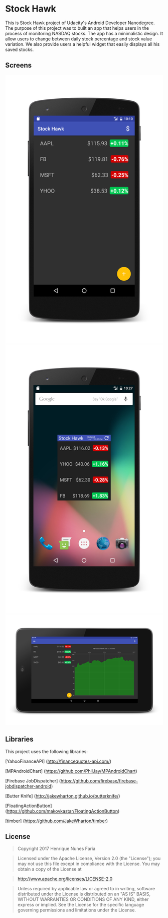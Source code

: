 Stock Hawk
======

This is Stock Hawk project of Udacity's Android Developer Nanodegree.
The purpose of this project was to built an app that helps users in the process of monitoring NASDAQ stocks.
The app has a minimalistic design. It allow users to change between daily stock percentage and stock value variation. 
We also provide users a helpful widget that easily displays all his saved stocks.


Screens
------

![alt text](https://github.com/henriquenfaria/stock-hawk/blob/master/art/phone_portrait_app.png "Phone")
![alt text](https://github.com/henriquenfaria/stock-hawk/blob/master/art/phone_portrait_widget.png "Widget")
![alt text](https://github.com/henriquenfaria/stock-hawk/blob/master/art/tablet_landscape_app.png "Tablet")


Libraries
------

This project uses the following libraries:

[YahooFinanceAPI] (http://financequotes-api.com/)

[MPAndroidChart] (https://github.com/PhilJay/MPAndroidChart)

[Firebase JobDispatcher] (https://github.com/firebase/firebase-jobdispatcher-android)

[Butter Knife] (http://jakewharton.github.io/butterknife/)

[FloatingActionButton] (https://github.com/makovkastar/FloatingActionButton)

[timber] (https://github.com/JakeWharton/timber)


License
------

> Copyright 2017 Henrique Nunes Faria

> Licensed under the Apache License, Version 2.0 (the "License"); you may not use this file except in compliance with the License. You may obtain a copy of the License at

> http://www.apache.org/licenses/LICENSE-2.0

> Unless required by applicable law or agreed to in writing, software distributed under the License is distributed on an "AS IS" BASIS, WITHOUT WARRANTIES OR CONDITIONS OF ANY KIND, either express or implied. See the License for the specific language governing permissions and limitations under the License.
